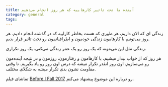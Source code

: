 ```yaml
---
title: آینده ما تحت تاثیر کارهاییه که هر روز انجام می‌دهیم 
category: general
tags:  
---
```



زندگی ای که الان داریم، هر طوری که هست بخاطر کاراییه که در گذشته انجام دادیم. هر روز می‌تونیم با کارهامون زندگی خودمون و اطرافیانمون رو تحت تاثیر قرار بدیم. 

زندگی مثل این می‌مونه که یک روز رو یک عمر زندگی می‌کنی. یک روز تکراری. 

هر روز که از خواب بیدار میشیم،‌ با کارهامون و رفتارمون، روزمون و در نتیجه آینده‌مون رو می‌سازیم. اون روز انقدر تکرار میشه که درس اون روز رو یاد بگیریم. تا وقتی مقاومت نشون بدی تکرار میشه به شکلای مختلف. 



تماشای فیلم [Before I Fall 2017](https://www.imdb.com/title/tt1691916/) رو درباره این موضوع پیشنهاد می‌کنم.